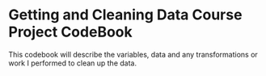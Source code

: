 Getting and Cleaning Data Course Project CodeBook
=================================================

This codebook will describe the variables, data and any transformations or work I performed to clean up the data.